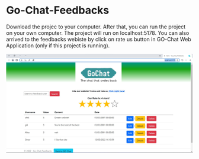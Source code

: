 # Go-Chat-Feedbacks

Download the projec to your computer. After that, you can run the project on your own computer.
The project will run on localhost:5178. 
You can also arrived to the feedbacks webiste by click on rate us button in GO-Chat Web Application (only if this project is running).

<img src=Go-Chat-Feedbacks/Data/Go-Chat-Feedbacks.jpg />
